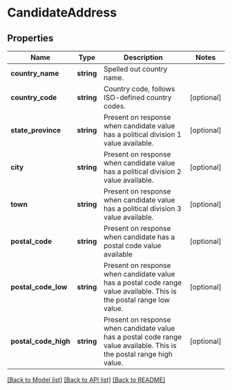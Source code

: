 # CandidateAddress

## Properties
Name | Type | Description | Notes
------------ | ------------- | ------------- | -------------
**country_name** | **string** | Spelled out country name. | 
**country_code** | **string** | Country code, follows ISO-defined country codes. | [optional] 
**state_province** | **string** | Present on response when candidate value has a political division 1 value available. | [optional] 
**city** | **string** | Present on response when candidate value has a political division 2 value available. | [optional] 
**town** | **string** | Present on response when candidate value has a political division 3 value available. | [optional] 
**postal_code** | **string** | Present on response when candidate has a postal code value available | [optional] 
**postal_code_low** | **string** | Present on response when candidate value has a postal code range value available. This is the postal range low value. | [optional] 
**postal_code_high** | **string** | Present on response when candidate value has a postal code range value available. This is the postal range high value. | [optional] 

[[Back to Model list]](../../README.md#documentation-for-models) [[Back to API list]](../../README.md#documentation-for-api-endpoints) [[Back to README]](../../README.md)

